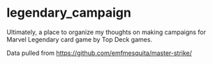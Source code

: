 # legendary_campaign
Ultimately, a place to organize my thoughts on making campaigns for Marvel Legendary card game by Top Deck games. 

Data pulled from https://github.com/emfmesquita/master-strike/
